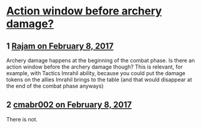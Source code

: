 # [Action window before archery damage?](https://community.fantasyflightgames.com/topic/242174-action-window-before-archery-damage/)

## 1 [Rajam on February 8, 2017](https://community.fantasyflightgames.com/topic/242174-action-window-before-archery-damage/?do=findComment&comment=2631756)

Archery damage happens at the beginning of the combat phase. Is there an action window before the archery damage though? This is relevant, for example, with Tactics Imrahil ability, because you could put the damage tokens on the allies Imrahil brings to the table (and that would disappear at the end of the combat phase anyways)

## 2 [cmabr002 on February 8, 2017](https://community.fantasyflightgames.com/topic/242174-action-window-before-archery-damage/?do=findComment&comment=2631760)

There is not.

